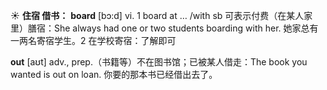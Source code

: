 ☀ <span class="category">**住宿 借书：**</span>
<span class="vocabulary">**board**</span> [bɔ:d] 
<span class="definition">vi. 1 board at … /with sb 可表示付费（在某人家里）膳宿：</span>She always had one or two students boarding with her. 她家总有一两名寄宿学生。<span class="definition">2 在学校寄宿：</span>了解即可

<span class="vocabulary">**out**</span> [aʊt] 
<span class="definition">adv., prep.（书籍等）不在图书馆；已被某人借走：</span>The book you wanted is out on loan. 你要的那本书已经借出去了。
